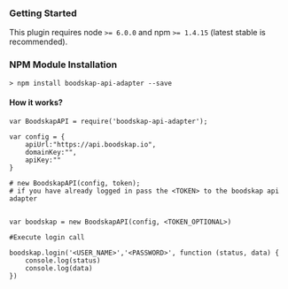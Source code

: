 
### Getting Started
This plugin requires node `>= 6.0.0` and npm `>= 1.4.15` (latest stable is recommended).


### NPM Module Installation

```shell
> npm install boodskap-api-adapter --save
```

#### How it works?

```shell
var BoodskapAPI = require('boodskap-api-adapter');

var config = {
    apiUrl:"https://api.boodskap.io",
    domainKey:"",
    apiKey:""
}

# new BoodskapAPI(config, token);
# if you have already logged in pass the <TOKEN> to the boodskap api adapter


var boodskap = new BoodskapAPI(config, <TOKEN_OPTIONAL>)

#Execute login call

boodskap.login('<USER_NAME>','<PASSWORD>', function (status, data) {
    console.log(status)
    console.log(data)
})


```


